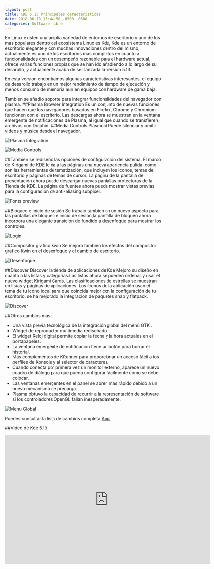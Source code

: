 ```yaml
---
layout: post
title: KDE 5.13 Principales caracteristicas
date: 2018-06-13 13:44:50 -0500 -0500
categories: Software libre
---
```

En Linux existen una amplia variedad de entornos de escritorio y uno de los mas populares dentro del ecosistema Linux es Kde, Kde es un entorno de escritorio elegante y con muchas innovaciones dentro del mismo, actualmente es uno de los escritorios mas completos en cuanto a funcionalidades con un desempeño razonable para el hardware actual, ofrece varias funciones propias que se han ido añadiendo a lo largo de su desarollo, y actualmente acaba de ser lanzada la version 5.13.

En esta version encontramos algunas caracteristicas interesantes, el equipo de desarollo trabajo en un mejor rendimiento de tiempo de ejecución y menos consumo de memoria aun en equipos con hardware de gama baja.

Tambien se añadio soporte para integrar funcionalidades del navegador con plasma.
##Plasma Browser Integration 
Es un conjunto de nuevas funciones que hacen que los navegadores basados ​​en Firefox, Chrome y Chromium funcionen con el  escritorio. Las descargas ahora se muestran en la ventana emergente de notificaciones de Plasma, al igual que cuando se transfieren archivos con Dolphin. 
##Media Controls Plasmoid 
Puede silenciar y omitir videos y música desde el navegador.

![Plasma Integration](https://www.kde.org/announcements/plasma-5.13/pbi-download-integration.png "Integration")

![Media Controls](https://www.kde.org/announcements/plasma-5.13/pbi-video-controls.png "Controls")

##Tambien se rediseño las opciones de configuración del sistema.
El marco de Kirigami de KDE le da a las páginas una nueva apariencia pulida. como son las herramientas de tematización, que incluyen los iconos, temas de escritorio y páginas de temas de cursor. La página de la pantalla de presentación ahora puede descargar nuevas pantallas protectoras de la Tienda de KDE. La página de fuentes ahora puede mostrar vistas previas para la configuración de anti-aliasing subpíxel.

![Fonts preview](https://www.kde.org/announcements/plasma-5.13/kcm-fonts-hint-preview.png "Fonts preview")

##Bloqueo e inicio de sesión
Se trabajo tambien en un nuevo aspecto para las pantallas de bloqueo e inicio de sesión,la pantalla de bloqueo ahora incorpora una elegante transición de fundido a desenfoque para mostrar los controles.

![Login](https://www.kde.org/announcements/plasma-5.13/login.png "login")

##Compositor grafico Kwin
Se mejoro tambien los efectos del compositor grafico Kwin en el desenfoque y el cambio de escritorio.

![Desenfoque](https://www.kde.org/announcements/plasma-5.13/kwin-blur-dash.png "desenfoque")

##Discover
Discover la tienda de aplicaciones de Kde Mejoro su diseño en cuanto a las listas y categorias.Las listas ahora se pueden ordenar y usar el nuevo widget Kirigami Cards. Las clasificaciones de estrellas se muestran en listas y páginas de aplicaciones. Los íconos de la aplicación usan el tema de tu icono local para que coincida mejor con la configuración de tu escritorio. se ha mejorado la integracion de paquetes snap y flatpack.

![Discover](https://www.kde.org/announcements/plasma-5.13/discover.png "discover")

##Otros cambios mas:

- Una vista previa tecnológica de la integración global del menú GTK .
- Widget de reproductor multimedia rediseñado.
- El widget Reloj digital permite copiar la fecha y la hora actuales en el portapapeles.
- La ventana emergente de notificación tiene un botón para borrar el historial.
- Más complementos de KRunner para proporcionar un acceso fácil a los perfiles de Konsole y al selector de caracteres.
- Cuando conecta por primera vez un monitor externo, aparece un nuevo cuadro de diálogo para que pueda configurar fácilmente cómo se debe colocar.
- Las ventanas emergentes en el panel se abren más rápido debido a un nuevo mecanismo de precarga.
- Plasma obtuvo la capacidad de recurrir a la representación de software si los controladores OpenGL fallan inesperadamente.

![Menu Global](https://www.kde.org/announcements/plasma-5.13/gedit-global-menu-wee.png "Menu")

Puedes consultar la lista de cambios completa [Aqui](https://www.kde.org/announcements/plasma-5.12.5-5.13.0-changelog.php)

##Video de Kde 5.13

<iframe width="660" height="415" src="https://www.youtube.com/embed/C2kR1_n_d-g" frameborder="0" allow="autoplay; encrypted-media" allowfullscreen></iframe>





